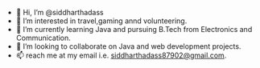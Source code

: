 - 👋 Hi, I’m @siddharthadass
- 👀 I’m interested in travel,gaming annd volunteering.
- 🌱 I’m currently learning Java and pursuing B.Tech from Electronics and Communication.
- 💞️ I’m looking to collaborate on Java  and web development projects.
- 📫  reach me at my email i.e. siddharthadass87902@gmail.com.

<!---
siddharthadass/siddharthadass is a ✨ special ✨ repository because its `README.md` (this file) appears on your GitHub profile.
You can click the Preview link to take a look at your changes.
--->
